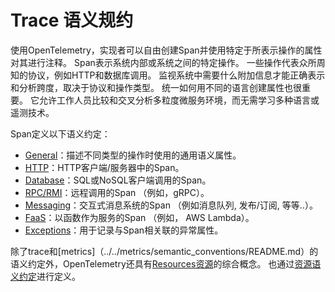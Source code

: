 # Trace 语义规约

使用OpenTelemetry，实现者可以自由创建Span并使用特定于所表示操作的属性对其进行注释。 Span表示系统内部或系统之间的特定操作。 一些操作代表众所周知的协议，例如HTTP和数据库调用。 监视系统中需要什么附加信息才能正确表示和分析跨度，取决于协议和操作类型。 统一如何用不同的语言创建属性也很重要。 它允许工作人员比较和交叉分析多粒度微服务环境，而无需学习多种语言或遥测技术。

Span定义以下语义约定：

* [General](./span-general.md)：描述不同类型的操作时使用的通用语义属性。
* [HTTP](https://github.com/open-telemetry/opentelemetry-specification/blob/main/specification/trace/semantic_conventions/http.md)：HTTP客户端/服务器中的Span。
* [Database](https://github.com/open-telemetry/opentelemetry-specification/blob/main/specification/trace/semantic_conventions/database.md)：SQL或NoSQL客户端调用的Span。
* [RPC/RMI](rpc.md)：远程调用的Span （例如，gRPC）。
* [Messaging](https://github.com/open-telemetry/opentelemetry-specification/blob/main/specification/trace/semantic_conventions/messaging.md)：交互式消息系统的Span （例如消息队列, 发布/订阅, 等等..）。
* [FaaS](https://github.com/open-telemetry/opentelemetry-specification/blob/main/specification/trace/semantic_conventions/faas.md)：以函数作为服务的Span （例如， AWS Lambda）。
* [Exceptions](https://github.com/open-telemetry/opentelemetry-specification/blob/main/specification/trace/semantic_conventions/exceptions.md)：用于记录与Span相关联的异常属性。

除了trace和[metrics]（../../metrics/semantic_conventions/README.md）的语义约定外，OpenTelemetry还具有[Resources资源](https://github.com/open-telemetry/opentelemetry-specification/blob/main/specification/resource/sdk.md)的综合概念。 也通过[资源语义约定](https://github.com/open-telemetry/opentelemetry-specification/blob/main/specification/resource/semantic_conventions/README.md)进行定义。
